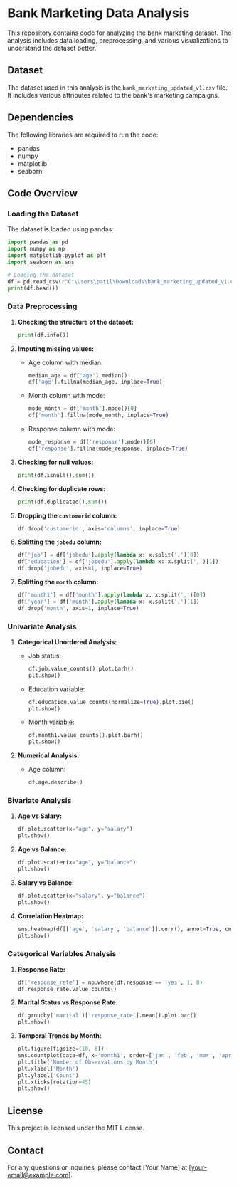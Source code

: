 
# Bank Marketing Data Analysis

This repository contains code for analyzing the bank marketing dataset. The analysis includes data loading, preprocessing, and various visualizations to understand the dataset better.

## Dataset

The dataset used in this analysis is the `bank_marketing_updated_v1.csv` file. It includes various attributes related to the bank's marketing campaigns.

## Dependencies

The following libraries are required to run the code:
- pandas
- numpy
- matplotlib
- seaborn

## Code Overview

### Loading the Dataset

The dataset is loaded using pandas:

```python
import pandas as pd
import numpy as np
import matplotlib.pyplot as plt
import seaborn as sns

# Loading the dataset
df = pd.read_csv(r"C:\Users\patil\Downloads\bank_marketing_updated_v1.csv")
print(df.head())
```

### Data Preprocessing

1. **Checking the structure of the dataset:**
    ```python
    print(df.info())
    ```

2. **Imputing missing values:**
    - Age column with median:
        ```python
        median_age = df['age'].median()
        df['age'].fillna(median_age, inplace=True)
        ```
    - Month column with mode:
        ```python
        mode_month = df['month'].mode()[0]
        df['month'].fillna(mode_month, inplace=True)
        ```
    - Response column with mode:
        ```python
        mode_response = df['response'].mode()[0]
        df['response'].fillna(mode_response, inplace=True)
        ```

3. **Checking for null values:**
    ```python
    print(df.isnull().sum())
    ```

4. **Checking for duplicate rows:**
    ```python
    print(df.duplicated().sum())
    ```

5. **Dropping the `customerid` column:**
    ```python
    df.drop('customerid', axis='columns', inplace=True)
    ```

6. **Splitting the `jobedu` column:**
    ```python
    df['job'] = df['jobedu'].apply(lambda x: x.split(',')[0])
    df['education'] = df['jobedu'].apply(lambda x: x.split(',')[1])
    df.drop('jobedu', axis=1, inplace=True)
    ```

7. **Splitting the `month` column:**
    ```python
    df['month1'] = df['month'].apply(lambda x: x.split(',')[0])
    df['year'] = df['month'].apply(lambda x: x.split(',')[1])
    df.drop('month', axis=1, inplace=True)
    ```

### Univariate Analysis

1. **Categorical Unordered Analysis:**
    - Job status:
        ```python
        df.job.value_counts().plot.barh()
        plt.show()
        ```

    - Education variable:
        ```python
        df.education.value_counts(normalize=True).plot.pie()
        plt.show()
        ```

    - Month variable:
        ```python
        df.month1.value_counts().plot.barh()
        plt.show()
        ```

2. **Numerical Analysis:**
    - Age column:
        ```python
        df.age.describe()
        ```

### Bivariate Analysis

1. **Age vs Salary:**
    ```python
    df.plot.scatter(x="age", y="salary")
    plt.show()
    ```

2. **Age vs Balance:**
    ```python
    df.plot.scatter(x="age", y="balance")
    plt.show()
    ```

3. **Salary vs Balance:**
    ```python
    df.plot.scatter(x="salary", y="balance")
    plt.show()
    ```

4. **Correlation Heatmap:**
    ```python
    sns.heatmap(df[['age', 'salary', 'balance']].corr(), annot=True, cmap='Blues')
    plt.show()
    ```

### Categorical Variables Analysis

1. **Response Rate:**
    ```python
    df['response_rate'] = np.where(df.response == 'yes', 1, 0)
    df.response_rate.value_counts()
    ```

2. **Marital Status vs Response Rate:**
    ```python
    df.groupby('marital')['response_rate'].mean().plot.bar()
    plt.show()
    ```

3. **Temporal Trends by Month:**
    ```python
    plt.figure(figsize=(10, 6))
    sns.countplot(data=df, x='month1', order=['jan', 'feb', 'mar', 'apr', 'may', 'jun', 'jul', 'aug', 'sep', 'oct', 'nov', 'dec'])
    plt.title('Number of Observations by Month')
    plt.xlabel('Month')
    plt.ylabel('Count')
    plt.xticks(rotation=45)
    plt.show()
    ```

## License

This project is licensed under the MIT License.

## Contact

For any questions or inquiries, please contact [Your Name] at [your-email@example.com].
```
